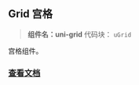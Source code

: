 

## Grid 宫格
> **组件名：uni-grid**
> 代码块： `uGrid`


宫格组件。

### [查看文档](https://uniapp.dcloud.io/component/uniui/uni-grid)